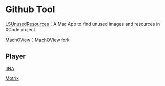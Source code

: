 # Github Tool



[LSUnusedResources](https://github.com/tinymind/LSUnusedResources)：A Mac App to find unused images and resources in XCode project.

[MachOView](https://github.com/gdbinit/MachOView)：MachOView fork





## Player



[IINA](https://github.com/iina/iina)

[Motrix](https://github.com/agalwood/Motrix)

